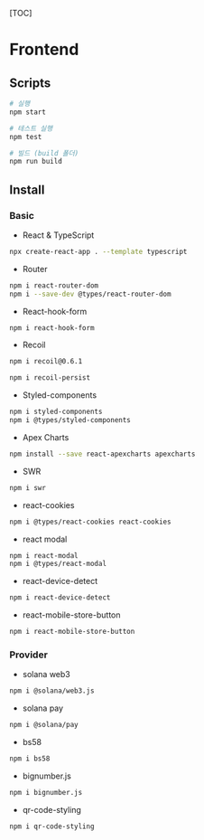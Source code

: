[TOC]

# Frontend

## Scripts

```bash
# 실행
npm start

# 테스트 실행
npm test

# 빌드 (build 폴더)
npm run build
```



## Install

### Basic

- React & TypeScript

```bash
npx create-react-app . --template typescript
```

- Router

```bash
npm i react-router-dom
npm i --save-dev @types/react-router-dom
```

- React-hook-form

```bash
npm i react-hook-form
```

- Recoil

```bash
npm i recoil@0.6.1

npm i recoil-persist
```

- Styled-components

```bash
npm i styled-components
npm i @types/styled-components
```

- Apex Charts

```bash
npm install --save react-apexcharts apexcharts
```

- SWR

```bash
npm i swr
```

- react-cookies

```bash
npm i @types/react-cookies react-cookies
```

- react modal

```bash
npm i react-modal
npm i @types/react-modal
```

- react-device-detect

```bash
npm i react-device-detect
```

- react-mobile-store-button

```bash
npm i react-mobile-store-button
```



### Provider

- solana web3

```bash
npm i @solana/web3.js
```

- solana pay

```bash
npm i @solana/pay
```

- bs58

```bash
npm i bs58
```

- bignumber.js

```bash
npm i bignumber.js
```

- qr-code-styling

```bas
npm i qr-code-styling
```


